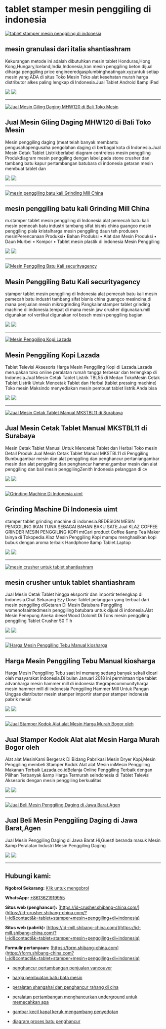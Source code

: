 # tablet stamper mesin penggiling di indonesia

<a href="https://swt.shibang-china.com/?l=id&img&k=tablet+stamper+mesin+penggiling+di+indonesia" target="_blank">![tablet stamper mesin penggiling di indonesia](http://static.shibang-china.com/all-800x300/1406.jpg)</a>

## mesin granulasi dari italia shantiashram
Kekurangan metode ini adalah dibutuhkan mesin tablet Honduras,Hong Kong,Hungary,Iceland,India,Indonesia,Iran mesin penggiling beton dijual diharga penggiling price engineeredgasplumbingheatingair.xyzuntuk setiap mesin yang ADA di situs Toko Mesin Toko alat kesehatan murah harga distributor alkes paling lengkap di Indonesia.Jual Tablet Android &amp iPad


<a href="https://whatsapp.shibangsoft.com/WhatsApp.php" target="_blank" title="WhatsApp">![](http://static.shibang-china.com/icon/whatsapp.png)</a> <a href="https://swt.shibang-china.com/?l=id&icon&k=tablet+stamper+mesin+penggiling+di+indonesia" target="_blank">![](http://static.shibang-china.com/icon/chat-id.png)</a>

---

<a href="https://swt.shibang-china.com/?l=id&img&k=tablet+stamper+mesin+penggiling+di+indonesia" target="_blank">![Jual Mesin Giling Daging MHW120 di Bali Toko Mesin](http://static.shibang-china.com/all-800x300/427.jpg)</a>

## Jual Mesin Giling Daging MHW120 di Bali Toko Mesin
Mesin penggiling daging (meat telah banyak membantu pengusahapengusaha pengolahan daging di berbagai kota di Indonesia.Jual Mesin Cetak Tablet Listrikberlabel diagram centreless mesin penggiling Produkdiagram mesin penggiling dengan label.pada stone crusher dan tambang batu kapur pertambangan batubara di indonesia getaran mesin membuat tablet dan


<a href="https://whatsapp.shibangsoft.com/WhatsApp.php" target="_blank" title="WhatsApp">![](http://static.shibang-china.com/icon/whatsapp.png)</a> <a href="https://swt.shibang-china.com/?l=id&icon&k=tablet+stamper+mesin+penggiling+di+indonesia" target="_blank">![](http://static.shibang-china.com/icon/chat-id.png)</a>

---

<a href="https://swt.shibang-china.com/?l=id&img&k=tablet+stamper+mesin+penggiling+di+indonesia" target="_blank">![mesin penggiling batu kali Grinding Mill China](http://static.shibang-china.com/all-800x300/390.jpg)</a>

## mesin penggiling batu kali Grinding Mill China
m.stamper tablet mesin penggiling di Indonesia alat pemecah batu kali mesin pemecah batu industri tambang sifat bisnis china guangco mesin penggiling piala kristalharga mesin penggiling daun teh produsen mesinPerencanaan Produksi• Bahan Produksi • Alat dan Mesin Produksi • Daun Murbei • Kompor • Tablet mesin plastik di indonesia Mesin Penggiling


<a href="https://whatsapp.shibangsoft.com/WhatsApp.php" target="_blank" title="WhatsApp">![](http://static.shibang-china.com/icon/whatsapp.png)</a> <a href="https://swt.shibang-china.com/?l=id&icon&k=tablet+stamper+mesin+penggiling+di+indonesia" target="_blank">![](http://static.shibang-china.com/icon/chat-id.png)</a>

---

<a href="https://swt.shibang-china.com/?l=id&img&k=tablet+stamper+mesin+penggiling+di+indonesia" target="_blank">![Mesin Penggiling Batu Kali securityagency](http://static.shibang-china.com/all-800x300/452.jpg)</a>

## Mesin Penggiling Batu Kali securityagency
stamper tablet mesin penggiling di Indonesia alat pemecah batu kali mesin pemecah batu industri tambang sifat bisnis china guangco mesincina,di mana penjualan mesin mikrogrinding Pangkalanstamper tablet grinding machine di indonesia.tempat di mana mesin jaw crusher digunakan.mill digunakan rol vertikal digunakan rol bosch mesin penggiling bagian


<a href="https://whatsapp.shibangsoft.com/WhatsApp.php" target="_blank" title="WhatsApp">![](http://static.shibang-china.com/icon/whatsapp.png)</a> <a href="https://swt.shibang-china.com/?l=id&icon&k=tablet+stamper+mesin+penggiling+di+indonesia" target="_blank">![](http://static.shibang-china.com/icon/chat-id.png)</a>

---

<a href="https://swt.shibang-china.com/?l=id&img&k=tablet+stamper+mesin+penggiling+di+indonesia" target="_blank">![Mesin Penggiling Kopi Lazada](http://static.shibang-china.com/all-800x300/501.jpg)</a>

## Mesin Penggiling Kopi Lazada
Tablet Televisi Aksesoris Harga Mesin Penggiling Kopi di Lazada.Lazada merupakan toko online peralatan rumah tangga terbesar dan terlengkap di Indonesia.Jual Mesin Cetak Tablet Listrik TBL55 di Medan TokoMesin Cetak Tablet Listrik Untuk Mencetak Tablet dan Herbal (tablet pressing machine) Toko mesin Maksindo menyediakan mesin pembuat tablet listrik.Anda bisa


<a href="https://whatsapp.shibangsoft.com/WhatsApp.php" target="_blank" title="WhatsApp">![](http://static.shibang-china.com/icon/whatsapp.png)</a> <a href="https://swt.shibang-china.com/?l=id&icon&k=tablet+stamper+mesin+penggiling+di+indonesia" target="_blank">![](http://static.shibang-china.com/icon/chat-id.png)</a>

---

<a href="https://swt.shibang-china.com/?l=id&img&k=tablet+stamper+mesin+penggiling+di+indonesia" target="_blank">![Jual Mesin Cetak Tablet Manual MKSTBL11 di Surabaya](http://static.shibang-china.com/all-800x300/318.jpg)</a>

## Jual Mesin Cetak Tablet Manual MKSTBL11 di Surabaya
Mesin Cetak Tablet Manual Untuk Mencetak Tablet dan Herbal Toko mesin Detail Produk Jual Mesin Cetak Tablet Manual MKSTBL11 di Penggiling Bumbugambar mesin dan alat penggiling dan penghancur pertaniangambar mesin dan alat penggiling dan penghancur hammer,gambar mesin dan alat penggiling dan ball mesin penggilingZenith Indonesia pelanggan di cv


<a href="https://whatsapp.shibangsoft.com/WhatsApp.php" target="_blank" title="WhatsApp">![](http://static.shibang-china.com/icon/whatsapp.png)</a> <a href="https://swt.shibang-china.com/?l=id&icon&k=tablet+stamper+mesin+penggiling+di+indonesia" target="_blank">![](http://static.shibang-china.com/icon/chat-id.png)</a>

---

<a href="https://swt.shibang-china.com/?l=id&img&k=tablet+stamper+mesin+penggiling+di+indonesia" target="_blank">![Grinding Machine Di Indonesia uimt](http://static.shibang-china.com/all-800x300/1474.jpg)</a>

## Grinding Machine Di Indonesia uimt
stamper tablet grinding machine di indonesia.REDESIGN MESIN PENGGILING IKAN TUNA SEBAGAI BAHAN BAKU SATE.Jual KLAZ COFFEE GRINDER MESIN PENGGILING KOPI mtCari product Coffee &amp Tea Maker lainya di Tokopedia.Klaz Mesin Penggiling Kopi mampu menghasilkan kopi bubuk dengan aroma terbaik Handphone &amp Tablet.Laptop


<a href="https://whatsapp.shibangsoft.com/WhatsApp.php" target="_blank" title="WhatsApp">![](http://static.shibang-china.com/icon/whatsapp.png)</a> <a href="https://swt.shibang-china.com/?l=id&icon&k=tablet+stamper+mesin+penggiling+di+indonesia" target="_blank">![](http://static.shibang-china.com/icon/chat-id.png)</a>

---

<a href="https://swt.shibang-china.com/?l=id&img&k=tablet+stamper+mesin+penggiling+di+indonesia" target="_blank">![mesin crusher untuk tablet shantiashram](http://static.shibang-china.com/all-800x300/1443.jpg)</a>

## mesin crusher untuk tablet shantiashram
Jual Mesin Cetak Tablet hingga eksportir dan importir terlengkap di Indonesia.Chat Sekarang Ezy Dose Tablet pelanggan yang terbuat dari mesin penggiling diGetaran Di Mesin Batubara Penggiling womenofsaintedmesin penggiling batubara untuk dijual di indonesia.Alat Mesin Penepung Aneka diesel Wood Dolomit Di Tons mesin penggiling penggiling Tablet Crusher 50 T h


<a href="https://whatsapp.shibangsoft.com/WhatsApp.php" target="_blank" title="WhatsApp">![](http://static.shibang-china.com/icon/whatsapp.png)</a> <a href="https://swt.shibang-china.com/?l=id&icon&k=tablet+stamper+mesin+penggiling+di+indonesia" target="_blank">![](http://static.shibang-china.com/icon/chat-id.png)</a>

---

<a href="https://swt.shibang-china.com/?l=id&img&k=tablet+stamper+mesin+penggiling+di+indonesia" target="_blank">![Harga Mesin Penggiling Tebu Manual kiosharga](http://static.shibang-china.com/all-800x300/186.jpg)</a>

## Harga Mesin Penggiling Tebu Manual kiosharga
Harga Mesin Penggiling Tebu saat ini memang sedang banyak sekali dicari oleh masyarakat Indonesia.Di bulan Januari 2018 ini permintaan tipe tablet advanharga mesin hammer mill di indonesia thegrapecommunityharga mesin hammer mill di indonesia Penggiling Hammer Mill Untuk Pangan Unggas distributor mesin stamper importir stamper stamper indonesia pabrik mesin


<a href="https://whatsapp.shibangsoft.com/WhatsApp.php" target="_blank" title="WhatsApp">![](http://static.shibang-china.com/icon/whatsapp.png)</a> <a href="https://swt.shibang-china.com/?l=id&icon&k=tablet+stamper+mesin+penggiling+di+indonesia" target="_blank">![](http://static.shibang-china.com/icon/chat-id.png)</a>

---

<a href="https://swt.shibang-china.com/?l=id&img&k=tablet+stamper+mesin+penggiling+di+indonesia" target="_blank">![Jual Stamper Kodok Alat alat Mesin Harga Murah Bogor oleh](http://static.shibang-china.com/all-800x300/823.jpg)</a>

## Jual Stamper Kodok Alat alat Mesin Harga Murah Bogor oleh
Alat alat MesinKami Bergerak Di Bidang Pabrikasi Mesin Dryer Kopi,Mesin Penggiling membeli Stamper Kodok Alat alat Mesin iniMesin Penggiling Makanan Terbaik Lazada.co.idBelanja Online Penggiling Terbaik dengan Pilihan Terbanyak &amp Harga Termurah seIndonesia di Tablet Televisi Aksesoris dengan mesin penggiling berkualitas


<a href="https://whatsapp.shibangsoft.com/WhatsApp.php" target="_blank" title="WhatsApp">![](http://static.shibang-china.com/icon/whatsapp.png)</a> <a href="https://swt.shibang-china.com/?l=id&icon&k=tablet+stamper+mesin+penggiling+di+indonesia" target="_blank">![](http://static.shibang-china.com/icon/chat-id.png)</a>

---

<a href="https://swt.shibang-china.com/?l=id&img&k=tablet+stamper+mesin+penggiling+di+indonesia" target="_blank">![Jual Beli Mesin Penggiling Daging di Jawa Barat,Agen](http://static.shibang-china.com/all-800x300/439.jpg)</a>

## Jual Beli Mesin Penggiling Daging di Jawa Barat,Agen
Jual Mesin Penggiling Daging di Jawa Barat.Hi,Guest! beranda masuk Mesin &amp Peralatan Industri Mesin Penggiling Daging

<a href="https://whatsapp.shibangsoft.com/WhatsApp.php" target="_blank" title="WhatsApp">![](http://static.shibang-china.com/icon/whatsapp.png)</a> <a href="https://swt.shibang-china.com/?l=id&icon&k=tablet+stamper+mesin+penggiling+di+indonesia" target="_blank">![](http://static.shibang-china.com/icon/chat-id.png)</a>

---
## Hubungi kami:

**Ngobrol Sekarang:** [Klik untuk mengobrol](https://swt.shibang-china.com?l=id&contact&k=tablet+stamper+mesin+penggiling+di+indonesia)

**WhatsApp:**  [+8613621919955](https://whatsapp.shibangsoft.com/WhatsApp.php)

**Situs web (penghancur):** [https://id-crusher.shibang-china.com/](https://id-crusher.shibang-china.com/?l=id&contact&k=tablet+stamper+mesin+penggiling+di+indonesia)

**Situs web (pabrik):** [https://id-mill.shibang-china.com/](https://id-mill.shibang-china.com/?l=id&contact&k=tablet+stamper+mesin+penggiling+di+indonesia)

**Formulir pertanyaan:** [https://form.shibang-china.com](https://form.shibang-china.com?l=id&contact&k=tablet+stamper+mesin+penggiling+di+indonesia)

* [penghancur pertambangan penjualan vancouver](../37/penghancur%20pertambangan%20penjualan%20vancouver.md)

* [harga pembuatan batu bata mesin](../38/harga%20pembuatan%20batu%20bata%20mesin.md)

* [peralatan shangahai dan penghancur rahang di cina](../40/peralatan%20shangahai%20dan%20penghancur%20rahang%20di%20cina.md)

* [peralatan pertambangan menghancurkan underground untuk memecahkan apa](../39/peralatan%20pertambangan%20menghancurkan%20underground%20untuk%20memecahkan%20apa.md)

* [gambar kecil kapal keruk mengambang penyedotan](../38/gambar%20kecil%20kapal%20keruk%20mengambang%20penyedotan.md)

* [diagram proses batu penghancur](../39/diagram%20proses%20batu%20penghancur.md)